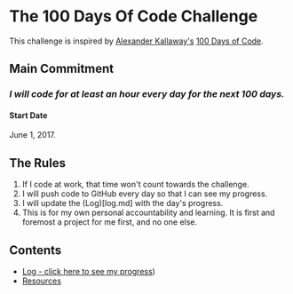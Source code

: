 
# The 100 Days Of Code Challenge
This challenge is inspired by [Alexander Kallaway's](https://github.com/Kallaway)  [100 Days of Code](https://github.com/Kallaway/100-days-of-code). 

## Main Commitment
### *I will code for at least an hour every day for the next 100 days.*

#### Start Date
June 1, 2017. 

## The Rules
1. If I code at work, that time won't count towards the challenge.
2. I will push code to GitHub every day so that I can see my progress.
3. I will update the (Log)[log.md] with the day's progress.
4. This is for my own personal accountability and learning. It is first and 
foremost a project for me first, and no one else. 

## Contents
* [Log - click here to see my progress](log.md))
* [Resources](resources.md)